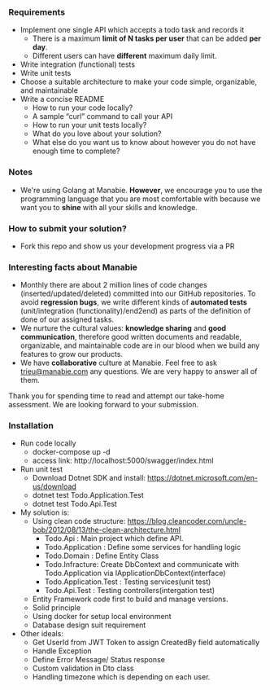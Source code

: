 ### Requirements

- Implement one single API which accepts a todo task and records it
  - There is a maximum **limit of N tasks per user** that can be added **per day**.
  - Different users can have **different** maximum daily limit.
- Write integration (functional) tests
- Write unit tests
- Choose a suitable architecture to make your code simple, organizable, and maintainable
- Write a concise README
  - How to run your code locally?
  - A sample “curl” command to call your API
  - How to run your unit tests locally?
  - What do you love about your solution?
  - What else do you want us to know about however you do not have enough time to complete?

### Notes

- We're using Golang at Manabie. **However**, we encourage you to use the programming language that you are most comfortable with because we want you to **shine** with all your skills and knowledge.

### How to submit your solution?

- Fork this repo and show us your development progress via a PR

### Interesting facts about Manabie

- Monthly there are about 2 million lines of code changes (inserted/updated/deleted) committed into our GitHub repositories. To avoid **regression bugs**, we write different kinds of **automated tests** (unit/integration (functionality)/end2end) as parts of the definition of done of our assigned tasks.
- We nurture the cultural values: **knowledge sharing** and **good communication**, therefore good written documents and readable, organizable, and maintainable code are in our blood when we build any features to grow our products.
- We have **collaborative** culture at Manabie. Feel free to ask trieu@manabie.com any questions. We are very happy to answer all of them.

Thank you for spending time to read and attempt our take-home assessment. We are looking forward to your submission.


### Installation
- Run code locally
  - docker-compose up -d
  - access link: http://localhost:5000/swagger/index.html
- Run unit test 
  - Download Dotnet SDK and install: https://dotnet.microsoft.com/en-us/download
  - dotnet test Todo.Application.Test
  - dotnet test Todo.Api.Test
- My solution is:
    - Using clean code structure: https://blog.cleancoder.com/uncle-bob/2012/08/13/the-clean-architecture.html
      - Todo.Api : Main project which define API.
      - Todo.Application : Define some services for handling logic
      - Todo.Domain : Define Entity Class
      - Todo.Infracture: Create DbContext and communicate with Todo.Application via IApplicationDbContext(interface)
      - Todo.Application.Test : Testing services(unit test)
      - Todo.Api.Test : Testing controllers(intergation test)
    - Entity Framework code first to build and manage versions.
    - Solid principle
    - Using docker for setup local environment
    - Database design suit requirement
- Other ideals:
   - Get UserId from JWT Token to assign CreatedBy field automatically
   - Handle Exception
   - Define Error Message/ Status response
   - Custom validation in Dto class
   - Handling timezone which is depending on each user.